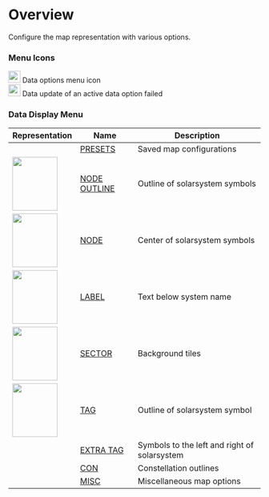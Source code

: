 # Overview
Configure the map representation with various options.
### Menu Icons
<img src="https://raw.githubusercontent.com/Risingson/eedocs/master/docs/images/Node-100_off.png" width="24" height="24" border="0" style="opacity:0.9;"> Data options menu icon<br>
<img src="https://raw.githubusercontent.com/Risingson/eedocs/master/docs/images/NodeRed-100_on.png" width="24" height="24" border="0" style="opacity:0.9;"> Data update of an active data option failed

### Data Display Menu

| Representation| Name | Description |
|--|--|--|
| | [PRESETS](https://eveeye.readthedocs.io/en/latest/data/presets/) | Saved map configurations |
| <img src="https://eveeye.com/img/docs/shape_outline.png" width="90" height="107" border="0" style="">| [NODE OUTLINE](https://eveeyeechoes.readthedocs.io/en/latest/data/node/) | Outline of solarsystem symbols |
| <img src="https://eveeye.com/img/docs/shape_node.png" width="90" height="107" border="0" style="">| [NODE](https://eveeyeechoes.readthedocs.io/en/latest/data/node/) | Center of solarsystem symbols |
| <img src="https://eveeye.com/img/docs/shape_label.png" width="90" height="107" border="0" style="">| [LABEL](https://eveeyeechoes.readthedocs.io/en/latest/data/label/) | Text below system name|
|<img src="https://eveeye.com/img/docs/shape_sector.png" width="90" height="107" border="0" style="">|  [SECTOR](https://eveeyeechoes.readthedocs.io/en/latest/data/sector/) | Background tiles |
| <img src="https://eveeye.com/img/docs/shape_tag.png" width="90" height="107" border="0" style="">| [TAG](https://eveeyeechoes.readthedocs.io/en/latest/data/tag/) | Outline of solarsystem symbol |
||  [EXTRA TAG](https://eveeye.readthedocs.io/en/latest/data/tag/) | Symbols to the left and right of solarsystem |
||  [CON](https://eveeye.readthedocs.io/en/latest/data/constellation/) | Constellation outlines |
| | [MISC](https://eveeye.readthedocs.io/en/latest/data/misc/) | Miscellaneous map options |

<!--stackedit_data:
eyJoaXN0b3J5IjpbMTQ3MDA5NTAwMCw0MjcxODQ0MDMsMTg1ND
U4MzM4MSwxMzQwNDAxOTAxLDE4Nzc2MjA2MTksMzQ4OTExMjI2
XX0=
-->